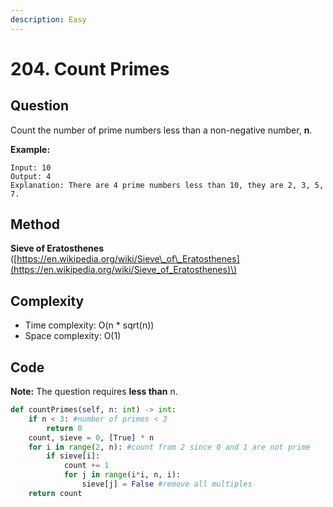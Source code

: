 ```yaml
---
description: Easy
---
```


# 204. Count Primes

## Question

Count the number of prime numbers less than a non-negative number, **n**.

**Example:**

```text
Input: 10
Output: 4
Explanation: There are 4 prime numbers less than 10, they are 2, 3, 5, 7.
```

## Method

**Sieve of Eratosthenes** \([https://en.wikipedia.org/wiki/Sieve\_of\_Eratosthenes](https://en.wikipedia.org/wiki/Sieve_of_Eratosthenes)\)

## Complexity 

* Time complexity: O\(n \* sqrt\(n\)\)
* Space complexity: O\(1\)

## Code

**Note:** The question requires **less than** n.

```python
def countPrimes(self, n: int) -> int:
    if n < 3: #number of primes < 3
        return 0
    count, sieve = 0, [True] * n
    for i in range(2, n): #count from 2 since 0 and 1 are not prime
        if sieve[i]:
            count += 1
            for j in range(i*i, n, i):
                sieve[j] = False #remove all multiples
    return count
```

